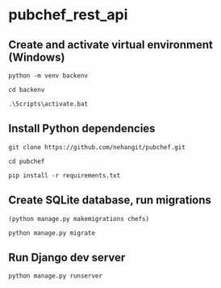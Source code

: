 # pubchef_rest_api

## Create and activate virtual environment (Windows)

`python -m venv backenv`

`cd backenv`

`.\Scripts\activate.bat`

## Install Python dependencies

`git clone https://github.com/nehangit/pubchef.git`

`cd pubchef`

`pip install -r requirements.txt`

## Create SQLite database, run migrations

`(python manage.py makemigrations chefs)`

`python manage.py migrate`

## Run Django dev server

`python manage.py runserver`
